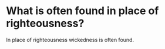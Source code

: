 # What is often found in place of righteousness?

In place of righteousness wickedness is often found.
